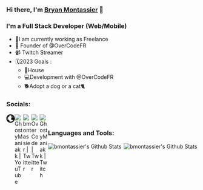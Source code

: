 ### Hi there, I'm [Bryan Montassier][website] 👋

### I'm a Full Stack Developer (Web/Mobile)

- 🌋I am currently working as Freelance
- 👑 Founder of @OverCodeFR
- 📹 Twitch Streamer
- 🗓2023 Goals : 
	- 🏡House
	- 💻Development with @OverCodeFR
	- 🐕Adopt a dog or a cat🐈

### Socials:

[<img align="left" alt="overcode.fr" width="22px" src="https://raw.githubusercontent.com/iconic/open-iconic/master/svg/globe.svg" />][website]
[<img align="left" alt="GhostyManiakk | YouTube" width="22px" src="https://cdn.jsdelivr.net/npm/simple-icons@v3/icons/youtube.svg"/>][youtube]
[<img align="left" alt="bmontassier | Twitter" width="22px" src="https://cdn.jsdelivr.net/npm/simple-icons@v3/icons/twitter.svg" />][twitter]
[<img align="left" alt="OverCode | Twitter" width="22px" src="https://cdn.jsdelivr.net/npm/simple-icons@v3/icons/twitter.svg" />][twitter2]
[<img align="left" alt="GhostyManiakk | Twitch" width="22px" src="https://cdn.jsdelivr.net/npm/simple-icons@v3/icons/twitch.svg" />][twitch]

<br />

### Languages and Tools:

<img align="left" alt="bmontassier's Github Stats" src="https://github-readme-stats.vercel.app/api/top-langs/?username=bmontassier&&show_icons=true&count_private=true&&langs_count=5&theme=outrun" />
<img align="right" alt="bmontassier's Github Stats" src="https://github-readme-stats.vercel.app/api?username=bmontassier&show_icons=true&count_private=true&theme=outrun" />


[website]: https://overcode.fr
[youtube]: https://youtube.com/c/GhostyManiakk
[twitter]: https://twitter.com/bmontassier_
[twitter2]: https://twitter.com/overcodefr_
[twitch]: https://twitch.tv/GhostyManiakk
[github]: https://www.github.com/OverCodeFR
